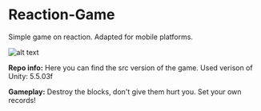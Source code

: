 # Reaction-Game
Simple game on reaction. Adapted for mobile platforms.

![alt text](https://cloud.githubusercontent.com/assets/10260469/25074649/190c7014-2309-11e7-813d-cf08bba30b62.jpg)

**Repo info:**
Here you can find the src version of the game.
Used verison of Unity: 5.5.03f

**Gameplay:**
Destroy the blocks, don't give them hurt you. Set your own records!
